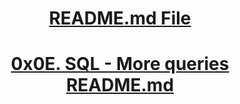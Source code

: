 <H1 align="center", height="1500"> <ins> README.md File </ins> </H1>
<H1 align="center"> <ins> 0x0E. SQL - More queries README.md</ins> </H1>
